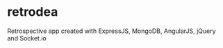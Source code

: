 retrodea
========

Retrospective app created with ExpressJS, MongoDB, AngularJS, jQuery and Socket.io
